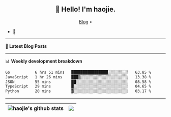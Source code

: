 <h2 align="center">👋 Hello! I'm haojie.</h2>
<p align="center">
  <a href="https://aoyouer.com">Blog</a> •
</p>


- 🔭 


-------

**📝 Latest Blog Posts**


-------

📊 **Weekly development breakdown**
<!--START_SECTION:waka-->

```txt
Go           6 hrs 51 mins   ████████████████░░░░░░░░░   63.85 %
JavaScript   1 hr 26 mins    ███▒░░░░░░░░░░░░░░░░░░░░░   13.38 %
JSON         55 mins         ██░░░░░░░░░░░░░░░░░░░░░░░   08.58 %
TypeScript   29 mins         █░░░░░░░░░░░░░░░░░░░░░░░░   04.65 %
Python       20 mins         ▓░░░░░░░░░░░░░░░░░░░░░░░░   03.17 %
```

<!--END_SECTION:waka-->

-------



| <img align="center" src="https://github-readme-stats.vercel.app/api?username=haojie06&show_icons=true&theme=graywhite&show_icons=true&count_private=true&include_all_commits=true&hide_border=true" alt="haojie's github stats" /> | <img align="center" src="https://github-readme-stats.vercel.app/api/top-langs/?username=haojie06&layout=compact&theme=graywhite&hide_border=true&hide=css,html" /> |
| ------------- | ------------- |


